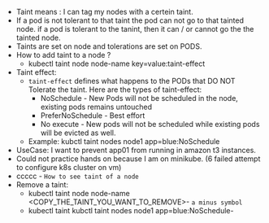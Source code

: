 - Taint means : I can tag my nodes with a certein taint. 
- If a pod is not tolerant to that taint the pod can not go to that tainted node. if a pod is tolerant to the tanint, then it can / or cannot go the the tainted node.
- Taints are set on node and tolerations are set on PODS. 
- How to add taint to a node ? 
    - kubectl taint    node node-name key=value:taint-effect 
- Taint effect: 
    - `taint-effect`  defines what happens to the PODs that DO NOT Tolerate the taint. Here are the types of taint-effect: 
        - NoSchedule - New Pods will not be scheduled in the node, existing pods remains untouched
        - PreferNoSchedule - Best effort
        - No execute - New pods will not be scheduled while existing pods will be evicted as well.
    - Example: kubctl taint nodes node1 app=blue:NoSchedule
- UseCase: I want to prevent app01 from running in amazon t3 instances.
- Could not practice hands on because I am on minikube. (6 failed attempt to configure k8s cluster on vm)
- ccccc - `How to see taint of a node`
- Remove a taint: 
    - kubectl taint node node-name <COPY_THE_TAINT_YOU_WANT_TO_REMOVE>- `a minus symbol`
    - kubectl taint    kubctl taint nodes node1 app=blue:NoSchedule-
